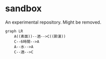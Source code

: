 # sandbox
An experimental repository. Might be removed.
````mermaid
graph LR
	A((素面))--酒-->C((酔漢))
	C--6時間-->A
	A--水-->A
	C--酒-->C
````